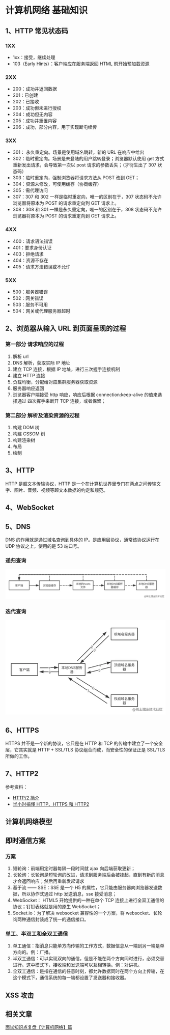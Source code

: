 # 计算机网络 基础知识

## 1、HTTP 常见状态码

### 1XX

- 1xx：接受，继续处理
- 103（Early Hints）：客户端应在服务端返回 HTML 前开始预加载资源

### 2XX

- 200：成功并返回数据
- 201：已创建
- 202：已接收
- 203：成功但未进行授权
- 204：成功但无内容
- 205：成功并重置内容
- 206：成功，部分内容，用于实现断电续传

### 3XX

- 301： 永久重定向。场景是使用域名跳转，新的 URL 在响应中给出
- 302：临时重定向。场景是未登陆的用户跳转登录；浏览器默认使用 get 方式重新发出请求，会导致第一次以 post 请求的参数丢失；（才衍生出了 307 状态码）
- 303：临时重定向，强制浏览器将请求方法从 POST 改到 GET；
- 304：资源未修改，可使用缓存（协商缓存）
- 305：需代理访问
- 307：307 和 302 一样是临时重定向，唯一的区别在于，307 状态码不允许浏览器将原本为 POST 的请求重定向到 GET 请求上。
- 308：308 和 301 一样是永久重定向，唯一的区别在于，308 状态码不允许浏览器将原本为 POST 的请求重定向到 GET 请求上。

### 4XX

- 400：请求语法错误
- 401：要求身份认证
- 403：拒绝请求
- 404：资源不存在
- 405：请求方法错误或不允许

### 5XX

- 500：服务器错误
- 502：网关错误
- 503：服务不可用
- 504：网关或代理服务器超时

## 2、浏览器从输入 URL 到页面呈现的过程

### 第一部分 请求响应的过程

1. 解析 url
2. DNS 解析，获取实际 IP 地址
3. 建立 TCP 连接，根据 IP 地址，进行三次握手连接机制
4. 建立 HTTP 连接
5. 负载均衡，分配给对应集群服务器获取资源
6. 服务器响应返回
7. 浏览器客户端接受 http 响应，响应后根据 connection:keep-alive 的值来选择通过 四次挥手来断开 TCP 连接，或者保留；

### 第二部分 解析及渲染资源的过程

1. 构建 DOM 树
2. 构建 CSSOM 树
3. 构建渲染树
4. 布局
5. 绘制

## 3、HTTP

HTTP 是超文本传输协议，HTTP 是一个在计算机世界里专门在两点之间传输文字、图片、音频、视频等超文本数据的约定和规范。

## 4、WebSocket

## 5、DNS

DNS 的作用就是通过域名查询到具体的 IP。是应用层协议，通常该协议运行在 UDP 协议之上，使用的是 53 端口号。

### 递归查询

![递归查询](/image/network/dgcx.webp)

### 迭代查询

![迭代查询](/image/network/ddcx.webp)

## 6、HTTPS

HTTPS 并不是一个新的协议，它只是在 HTTP 和 TCP 的传输中建立了一个安全层，它其实就是 HTTP + SSL/TLS 协议组合而成，而安全性的保证正是 SSL/TLS 所做的工作。

## 7、HTTP2

参考资料：

- [HTTP/2 简介](https://web.dev/articles/performance-http2?hl=zh-cn)
- [半小时搞懂 HTTP、HTTPS 和 HTTP2](https://github.com/woai3c/Front-end-articles/blob/master/http-https-http2.md)

## 计算机网络模型

## 即时通信方案

### 方案

1. 短轮询：前端用定时器每隔一段时间就 ajax 向后端获取更新；
2. 长轮询：长轮询是短轮询的改进，请求到服务端后会被挂起，直到有新的消息才会返回响应；然后再重新发起请求
3. 基于流 —— SSE：SSE 是一个 H5 的属性，它只能由服务器向浏览器发送数据，所以协作式通过 http 发送消息，sse 接受消息；
4. WebSocket： HTML5 开始提供的一种在单个 TCP 连接上进行全双工通信的协议；钉钉表格就是用的原生 WebSocket；
5. Socket.io：为了解决 websocket 兼容性的一个方案，将 websocket、长轮询两种通信封装成了统一的通信接口。

### 单工、半双工和全双工通信

1. 单工通信：指消息只能单方向传输的工作方式，数据信息从一端到另一端是单方向的。例：广播。
2. 半双工通信：可以实现双向的通信，但是不能在两个方向同时进行，必须交替进行。这中模式下，接收端和发送端可以互相转换。例：对讲机。
3. 全双工通信：是指在通信的任意时刻，都允许数据同时在两个方向上传输，在这个模式下，通信系统的每一端都设置了发送器和接收器。

## XSS 攻击

## 相关文章

[面试知识点复盘【计算机网络】篇](https://juejin.cn/post/7166870049066582053#heading-53)

